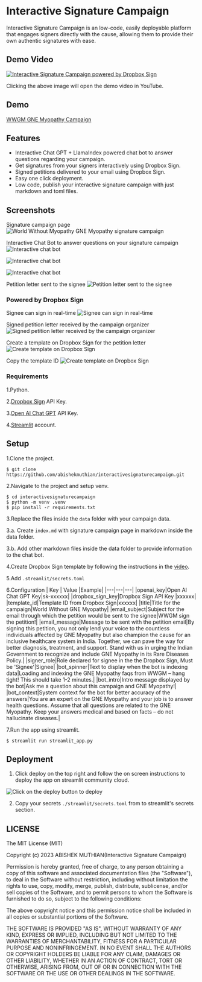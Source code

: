 # Interactive Signature Campaign

Interactive Signature Campaign is an low-code, easily deployable platform that engages signers directly with the cause, allowing them to provide their own authentic signatures with ease.

## Demo Video

[![Interactive Signature Campaign powered by Dropbox Sign](https://interactivesignaturecampaign.s3.us-east-2.amazonaws.com/thumbnail.png)](https://www.youtube.com/watch?v=CbjNGZ68T6A)

Clicking the above image will open the demo video in YouTube.

## Demo

[WWGM GNE Myopathy Campaign](https://interactivesignaturecampaign.streamlit.app/)

## Features

- Interactive Chat GPT + LlamaIndex powered chat bot to answer questions regarding your campaign.
- Get signatures from your signers interactively using Dropbox Sign.
- Signed petitions delivered to your email using Dropbox Sign.
- Easy one click deployment.
- Low code, publish your interactive signature campaign with just markdown and toml files.

## Screenshots

Signature campaign page
![World Without Myopathy GNE Myopathy signature campaign](https://interactivesignaturecampaign.s3.us-east-2.amazonaws.com/1.gif)

Interactive Chat Bot to answer questions on your signature campaign
![Interactive chat bot](https://interactivesignaturecampaign.s3.us-east-2.amazonaws.com/2.png)

![Interactive chat bot](https://interactivesignaturecampaign.s3.us-east-2.amazonaws.com/3.png)

![Interactive chat bot](https://interactivesignaturecampaign.s3.us-east-2.amazonaws.com/4.png)

Petition letter sent to the signee
![Petition letter sent to the signee](https://interactivesignaturecampaign.s3.us-east-2.amazonaws.com/5.png)

### Powered by Dropbox Sign

Signee can sign in real-time
![Signee can sign in real-time](https://interactivesignaturecampaign.s3.us-east-2.amazonaws.com/6.png)

Signed petition letter received by the campaign organizer
![Signed petition letter received by the campaign organizer](https://interactivesignaturecampaign.s3.us-east-2.amazonaws.com/7.png)

Create a template on Dropbox Sign for the petition letter
![Create template on Dropbox Sign](https://interactivesignaturecampaign.s3.us-east-2.amazonaws.com/8.png)

Copy the template ID
![Create template on Dropbox Sign](https://interactivesignaturecampaign.s3.us-east-2.amazonaws.com/9.png)

### Requirements

1.Python.

2.[Dropbox Sign](https://app.hellosign.com/account/signUp) API Key.

3.[Open AI Chat GPT](https://platform.openai.com/) API Key.

4.[Streamlit](https://streamlit.io) account.

## Setup

1.Clone the project.

```
$ git clone https://github.com/abishekmuthian/interactivesignaturecampaign.git
```

2.Navigate to the project and setup venv.

```
$ cd interactivesignaturecampaign
$ python -m venv .venv
$ pip install -r requirements.txt
```

3.Replace the files inside the `data` folder with your campaign data.

3.a. Create `index.md` with signature campaign page in markdown inside the data folder.

3.b. Add other markdown files inside the data folder to provide information to the chat bot.

4.Create Dropbox Sign template by following the instructions in the [video](https://www.youtube.com/watch?v=CbjNGZ68T6A).

5.Add `.streamlit/secrets.toml`

6.Configuration
| Key | Value |Example|
|---|---|---|
|openai_key|Open AI Chat GPT Key|sk-xxxxxx|
|dropbox_sign_key|Dropbox Sign API Key |xxxxxx|
|template_id|Template ID from Dropbox Sign|xxxxxx|
|title|Title for the campaign|World Without GNE Myopathy|
|email_subject|Subject for the email through which the petition would be sent to the signee|WWGM sign the petition!|
|email_message|Message to be sent with the petition email|By signing this petition, you not only lend your voice to the countless individuals affected by GNE Myopathy but also champion the cause for an inclusive healthcare system in India. Together, we can pave the way for better diagnosis, treatment, and support. Stand with us in urging the Indian Government to recognize and include GNE Myopathy in its Rare Diseases Policy.|
|signer_role|Role declared for signee in the the Dropbox Sign, Must be 'Signee'|Signee|
|bot_spinner|Text to display when the bot is indexing data|Loading and indexing the GNE Myopathy faqs from WWGM – hang tight! This should take 1-2 minutes.|
|bot_intro|Intro message displayed by the bot|Ask me a question about this campaign and GNE Myopathy!|
|bot_context|System context for the bot for better accuracy of the answers|You are an expert on the GNE Myopathy and your job is to answer health questions. Assume that all questions are related to the GNE Myopathy. Keep your answers medical and based on facts – do not hallucinate diseases.|

7.Run the app using streamlit.

```
$ streamlit run streamlit_app.py
```

## Deployment

1. Click deploy on the top right and follow the on screen instructions to deploy the app on streamlit community cloud.

![Click on the deploy button to deploy](https://interactivesignaturecampaign.s3.us-east-2.amazonaws.com/10.png)

2. Copy your secrets `./streamlit/secrets.toml` from to streamlit's secrets section.

## LICENSE

The MIT License (MIT)

Copyright (c) 2023 ABISHEK MUTHIAN(Interactive Signature Campaign)

Permission is hereby granted, free of charge, to any person obtaining a copy of this software and associated documentation files (the "Software"), to deal in the Software without restriction, including without limitation the rights to use, copy, modify, merge, publish, distribute, sublicense, and/or sell copies of the Software, and to permit persons to whom the Software is furnished to do so, subject to the following conditions:

The above copyright notice and this permission notice shall be included in all copies or substantial portions of the Software.

THE SOFTWARE IS PROVIDED "AS IS", WITHOUT WARRANTY OF ANY KIND, EXPRESS OR IMPLIED, INCLUDING BUT NOT LIMITED TO THE WARRANTIES OF MERCHANTABILITY, FITNESS FOR A PARTICULAR PURPOSE AND NONINFRINGEMENT. IN NO EVENT SHALL THE AUTHORS OR COPYRIGHT HOLDERS BE LIABLE FOR ANY CLAIM, DAMAGES OR OTHER LIABILITY, WHETHER IN AN ACTION OF CONTRACT, TORT OR OTHERWISE, ARISING FROM, OUT OF OR IN CONNECTION WITH THE SOFTWARE OR THE USE OR OTHER DEALINGS IN THE SOFTWARE.
